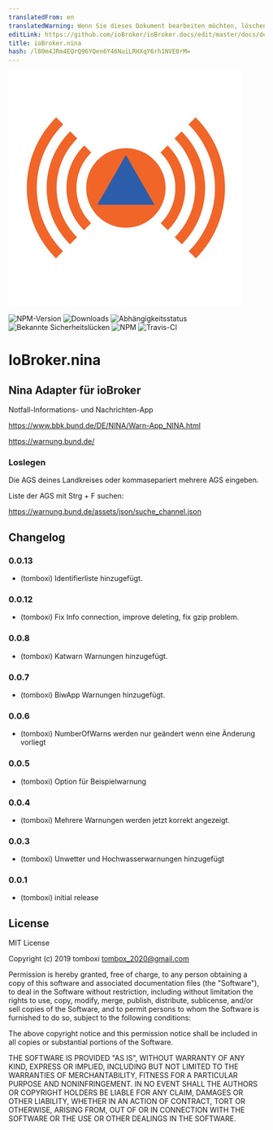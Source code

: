 ```yaml
---
translatedFrom: en
translatedWarning: Wenn Sie dieses Dokument bearbeiten möchten, löschen Sie bitte das Feld "translationsFrom". Andernfalls wird dieses Dokument automatisch erneut übersetzt
editLink: https://github.com/ioBroker/ioBroker.docs/edit/master/docs/de/adapterref/iobroker.nina/README.md
title: ioBroker.nina
hash: /l80m4JRm4EQrQ96YQen6Y46NuiLRHXqY6rh1NVE0rM=
---
```

![Logo](../../../en/adapterref/iobroker.nina/admin/nina.png)

![NPM-Version](http://img.shields.io/npm/v/iobroker.nina.svg)
![Downloads](https://img.shields.io/npm/dm/iobroker.nina.svg)
![Abhängigkeitsstatus](https://img.shields.io/david/TA2k/iobroker.nina.svg)
![Bekannte Sicherheitslücken](https://snyk.io/test/github/TA2k/ioBroker.nina/badge.svg)
![NPM](https://nodei.co/npm/iobroker.nina.png?downloads=true)
![Travis-CI](http://img.shields.io/travis/TA2k/ioBroker.nina/master.svg)

# IoBroker.nina
## Nina Adapter für ioBroker
Notfall-Informations- und Nachrichten-App

https://www.bbk.bund.de/DE/NINA/Warn-App_NINA.html

https://warnung.bund.de/

### Loslegen
Die AGS deines Landkreises oder kommasepariert mehrere AGS eingeben.

Liste der AGS mit Strg + F suchen:

https://warnung.bund.de/assets/json/suche_channel.json

## Changelog

### 0.0.13

-   (tomboxi) Identifierliste hinzugefügt.

### 0.0.12

-   (tomboxi) Fix Info connection, improve deleting, fix gzip problem.

### 0.0.8

-   (tomboxi) Katwarn Warnungen hinzugefügt.
### 0.0.7

-   (tomboxi) BiwApp Warnungen hinzugefügt.

### 0.0.6

-   (tomboxi) NumberOfWarns werden nur geändert wenn eine Änderung vorliegt

### 0.0.5

-   (tomboxi) Option für Beispielwarnung

### 0.0.4

-   (tomboxi) Mehrere Warnungen werden jetzt korrekt angezeigt.

### 0.0.3

-   (tomboxi) Unwetter und Hochwasserwarnungen hinzugefügt

### 0.0.1

-   (tomboxi) initial release

## License

MIT License

Copyright (c) 2019 tomboxi <tombox_2020@gmail.com>

Permission is hereby granted, free of charge, to any person obtaining a copy
of this software and associated documentation files (the "Software"), to deal
in the Software without restriction, including without limitation the rights
to use, copy, modify, merge, publish, distribute, sublicense, and/or sell
copies of the Software, and to permit persons to whom the Software is
furnished to do so, subject to the following conditions:

The above copyright notice and this permission notice shall be included in all
copies or substantial portions of the Software.

THE SOFTWARE IS PROVIDED "AS IS", WITHOUT WARRANTY OF ANY KIND, EXPRESS OR
IMPLIED, INCLUDING BUT NOT LIMITED TO THE WARRANTIES OF MERCHANTABILITY,
FITNESS FOR A PARTICULAR PURPOSE AND NONINFRINGEMENT. IN NO EVENT SHALL THE
AUTHORS OR COPYRIGHT HOLDERS BE LIABLE FOR ANY CLAIM, DAMAGES OR OTHER
LIABILITY, WHETHER IN AN ACTION OF CONTRACT, TORT OR OTHERWISE, ARISING FROM,
OUT OF OR IN CONNECTION WITH THE SOFTWARE OR THE USE OR OTHER DEALINGS IN THE
SOFTWARE.